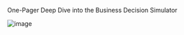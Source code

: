 One-Pager Deep Dive into the Business Decision Simulator

![image](https://github.com/SAP-samples/teched2023-AI261/assets/147400890/57e699c5-7a6b-45b5-9a1e-100f92500e88)


